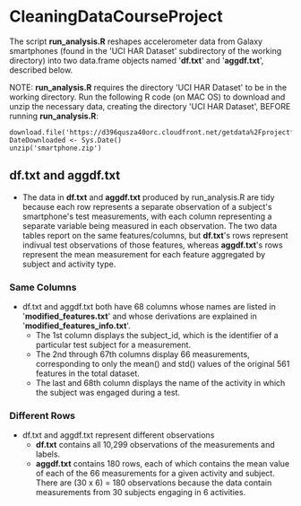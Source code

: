 # CleaningDataCourseProject

The script **run_analysis.R** reshapes accelerometer data from Galaxy smartphones (found in the 'UCI HAR Dataset' subdirectory of the working directory) into two data.frame objects named '**df.txt**' and '**aggdf.txt**', described below. 

NOTE: **run_analysis.R** requires the directory 'UCI HAR Dataset' to be in the working directory.
  Run the following R code (on MAC OS) to download and unzip the necessary data, creating the directory 'UCI HAR Dataset', BEFORE running **run_analysis.R**:
  ```
  download.file('https://d396qusza40orc.cloudfront.net/getdata%2Fprojectfiles%2FUCI%20HAR%20Dataset.zip','smartphone.zip','curl')
  DateDownloaded <- Sys.Date()
  unzip('smartphone.zip')
  ```
## df.txt and aggdf.txt
* The data in **df.txt** and **aggdf.txt** produced by run_analysis.R are tidy because each row represents a separate observation of a subject's smartphone's test measurements, with each column representing a separate variable being measured in each observation. The two data tables report on the same features/columns, but **df.txt**'s rows represent indivual test observations of those features, whereas **aggdf.txt**'s rows represent the mean measurement for each feature aggregated by subject and activity type.
### Same Columns
* df.txt and aggdf.txt both have 68 columns whose names are listed in '**modified_features.txt**' and whose derivations are explained in '**modified_features_info.txt**'.
  * The 1st column displays the subject_id, which is the identifier of a particular test subject for a measurement.
  * The 2nd through 67th columns display 66 measurements, corresponding to only the mean() and std() values of the original 561 features in the total dataset.
  * The last and 68th column displays the name of the activity in which the subject was engaged during a test.
### Different Rows
* df.txt and aggdf.txt represent different observations
    * **df.txt** contains all 10,299 observations of the measurements and labels.
    * **aggdf.txt** contains 180 rows, each of which contains the mean value of each of the 66 measurements for a given activity and subject. There are (30 x 6) = 180 observations because the data contain measurements from 30 subjects engaging in 6 activities.
